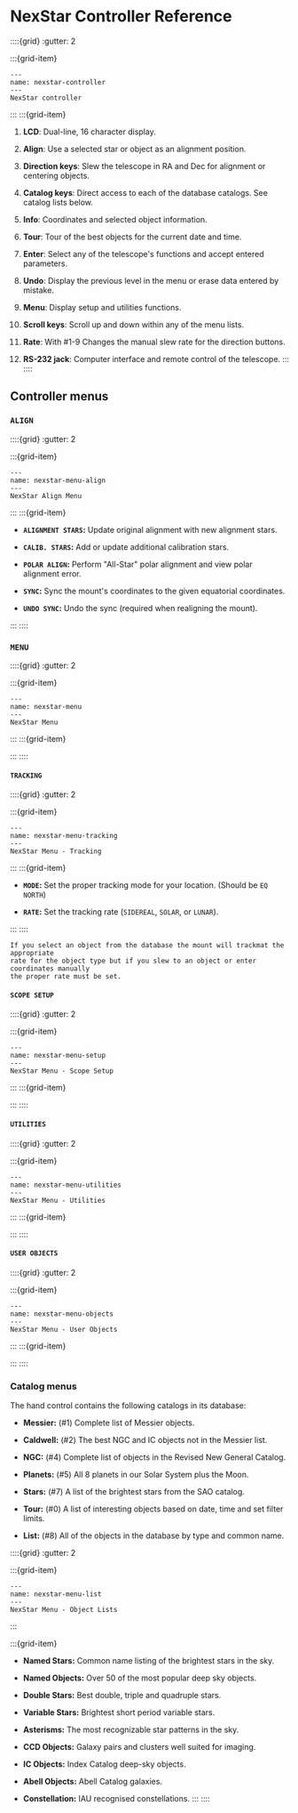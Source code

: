# NexStar Controller Reference

::::{grid}
:gutter: 2

:::{grid-item}

```{figure} figures/NexStar.png
---
name: nexstar-controller
---
NexStar controller
```

:::
:::{grid-item}

1. **LCD**: Dual-line, 16 character display.

2. **Align**: Use a selected star or object as an alignment position.

3. **Direction keys**: Slew the telescope in RA and Dec for alignment or centering objects.

4. **Catalog keys**: Direct access to each of the database catalogs. See catalog lists below.

5. **Info**: Coordinates and selected object information.

6. **Tour**: Tour of the best objects for the current date and time.

7. **Enter**: Select any of the telescope's functions and accept entered parameters.

8. **Undo**: Display the previous level in the menu or erase data entered by mistake.

9. **Menu**: Display setup and utilities functions.

10. **Scroll keys**: Scroll up and down within any of the menu lists.

11. **Rate**: With #1-9 Changes the manual slew rate for the direction buttons.

12. **RS-232 jack**: Computer interface and remote control of the telescope.
:::
::::

## Controller menus

### `ALIGN`

::::{grid}
:gutter: 2

:::{grid-item}

```{figure} figures/menu_align.svg
---
name: nexstar-menu-align
---
NexStar Align Menu
```

:::
:::{grid-item}

- **`ALIGNMENT STARS`:** Update original alignment with new alignment stars.

- **`CALIB. STARS`:** Add or update additional calibration stars.

- **`POLAR ALIGN`:** Perform "All-Star" polar alignment and view polar alignment error.

- **`SYNC`:** Sync the mount's coordinates to the given equatorial coordinates.

- **`UNDO SYNC`:** Undo the sync (required when realigning the mount).

:::
::::

### `MENU`

::::{grid}
:gutter: 2

:::{grid-item}

```{figure} figures/menu.svg
---
name: nexstar-menu
---
NexStar Menu
```

:::
:::{grid-item}


:::
::::

#### `TRACKING`

::::{grid}
:gutter: 2

:::{grid-item}

```{figure} figures/menu_tracking.svg
---
name: nexstar-menu-tracking
---
NexStar Menu - Tracking
```

:::
:::{grid-item}

- **`MODE`:** Set the proper tracking mode for your location. (Should be `EQ NORTH`)

- **`RATE`:** Set the tracking rate (`SIDEREAL`, `SOLAR`, or `LUNAR`).

:::
::::

```{note}
If you select an object from the database the mount will trackmat the appropriate
rate for the object type but if you slew to an object or enter coordinates manually
the proper rate must be set.
```

#### `SCOPE SETUP`

::::{grid}
:gutter: 2

:::{grid-item}

```{figure} figures/menu_setup.svg
---
name: nexstar-menu-setup
---
NexStar Menu - Scope Setup
```

:::
:::{grid-item}


:::
::::

#### `UTILITIES`

::::{grid}
:gutter: 2

:::{grid-item}

```{figure} figures/menu_utilities.svg
---
name: nexstar-menu-utilities
---
NexStar Menu - Utilities
```

:::
:::{grid-item}


:::
::::

#### `USER OBJECTS`

::::{grid}
:gutter: 2

:::{grid-item}

```{figure} figures/menu_objects.svg
---
name: nexstar-menu-objects
---
NexStar Menu - User Objects
```

:::
:::{grid-item}


:::
::::

### Catalog menus

The hand control contains the following catalogs in its database:

- **Messier:** (#1) Complete list of Messier objects.

- **Caldwell:** (#2) The best NGC and IC objects not in the Messier list.

- **NGC:** (#4) Complete list of objects in the Revised New General Catalog.

- **Planets:** (#5) All 8 planets in our Solar System plus the Moon.

- **Stars:** (#7) A list of the brightest stars from the SAO catalog.

- **Tour:** (#0) A list of interesting objects based on date, time and set filter limits.

- **List:** (#8) All of the objects in the database by type and common name.

::::{grid}
:gutter: 2

:::{grid-item}

```{figure} figures/menu_list.svg
---
name: nexstar-menu-list
---
NexStar Menu - Object Lists
```

:::

:::{grid-item}

- **Named Stars:** Common name listing of the brightest stars in the sky.

- **Named Objects:** Over 50 of the most popular deep sky objects.

- **Double Stars:** Best double, triple and quadruple stars.

- **Variable Stars:** Brightest short period variable stars.

- **Asterisms:** The most recognizable star patterns in the sky.

- **CCD Objects:** Galaxy pairs and clusters well suited for imaging.

- **IC Objects:** Index Catalog deep-sky objects.
  
- **Abell Objects:** Abell Catalog galaxies.

- **Constellation:** IAU recognised constellations.
:::
::::
